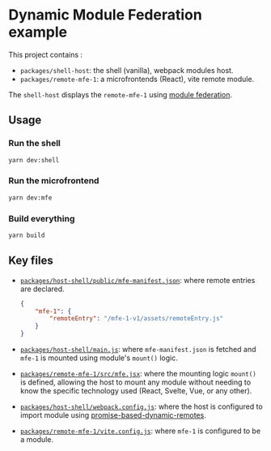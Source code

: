 # Dynamic Module Federation example

This project contains :
- `packages/shell-host`: the shell (vanilla), webpack modules host.
- `packages/remote-mfe-1`: a microfrontends (React), vite remote module.

The `shell-host` displays the `remote-mfe-1` using [module federation](https://webpack.js.org/concepts/module-federation/).

## Usage

### Run the shell
```bash
yarn dev:shell
```

### Run the microfrontend
```bash
yarn dev:mfe
```

### Build everything
```bash
yarn build
```

## Key files

- [`packages/host-shell/public/mfe-manifest.json`](./packages/host-shell/public/mfe-manifest.json): where remote entries are declared.
    ```json
    {
        "mfe-1": {
            "remoteEntry": "/mfe-1-v1/assets/remoteEntry.js"
        }
    }
    ```

- [`packages/host-shell/main.js`](./packages/host-shell/main.js): where `mfe-manifest.json` is fetched and `mfe-1` is mounted using module's `mount()` logic.

- [`packages/remote-mfe-1/src/mfe.jsx`](./packages/remote-mfe-1/src/mfe.jsx): where the mounting logic `mount()` is defined, allowing the host to mount any module without needing to know the specific technology used (React, Svelte, Vue, or any other).

- [`packages/host-shell/webpack.config.js`](./packages/host-shell/webpack.config.js): where the host is configured to import module using [promise-based-dynamic-remotes](https://webpack.js.org/concepts/module-federation/#promise-based-dynamic-remotes).

- [`packages/remote-mfe-1/vite.config.js`](./ackages/remote-mfe-1/vite.config.js): where `mfe-1` is configured to be a module.
